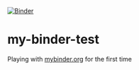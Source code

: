 [![Binder](https://mybinder.org/badge.svg)](https://mybinder.org/v2/gh/jacobq/my-binder-test/master)

# my-binder-test
Playing with [mybinder.org](https://mybinder.org/) for the first time

